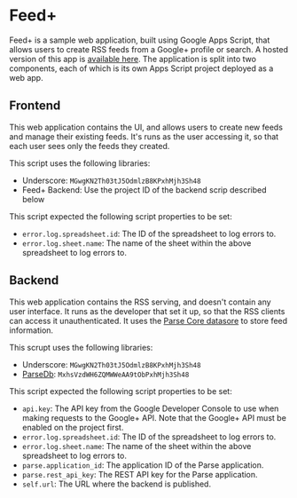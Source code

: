 # Feed+

Feed+ is a sample web application, built using Google Apps Script, that allows
users to create RSS feeds from a Google+ profile or search. A hosted version of
this app is
[available here](https://script.google.com/macros/s/AKfycby-KOzuotva72PMUG57zIJl16Sa_iu17GHU6d2VdubRQTxmGGU/exec).
The application is split into two components, each of which is its own Apps
Script project deployed as a web app.

## Frontend

This web application contains the UI, and allows users to create new feeds and
manage their existing feeds. It's runs as the user accessing it, so that each
user sees only the feeds they created.

This script uses the following libraries:

- Underscore: `MGwgKN2Th03tJ5OdmlzB8KPxhMjh3Sh48`
- Feed+ Backend: Use the project ID of the backend scrip described below

This script expected the following script properties to be set:

- `error.log.spreadsheet.id`: The ID of the spreadsheet to log errors to.
- `error.log.sheet.name`: The name of the sheet within the above spreadsheet
  to log errors to.

## Backend

This web application contains the RSS serving, and doesn't contain any user
interface. It runs as the developer that set it up, so that the RSS clients can
access it unauthenticated. It uses the
[Parse Core datasore](https://www.parse.com/products/core) to store feed
information.

This scrupt uses the following libraries:

- Underscore: `MGwgKN2Th03tJ5OdmlzB8KPxhMjh3Sh48`
- [ParseDb](https://github.com/erickoledadevrel/parsedb):
  `MxhsVzdWH6ZQMWWeAA9tObPxhMjh3Sh48`

This script expected the following script properties to be set:

- `api.key`: The API key from the Google Developer Console to use when making
  requests to the Google+ API. Note that the Google+ API must be enabled on the
  project first.
- `error.log.spreadsheet.id`: The ID of the spreadsheet to log errors to.
- `error.log.sheet.name`: The name of the sheet within the above spreadsheet
  to log errors to.
- `parse.application_id`: The application ID of the Parse application.
- `parse.rest_api_key`: The REST API key for the Parse application.
- `self.url`: The URL where the backend is published.
